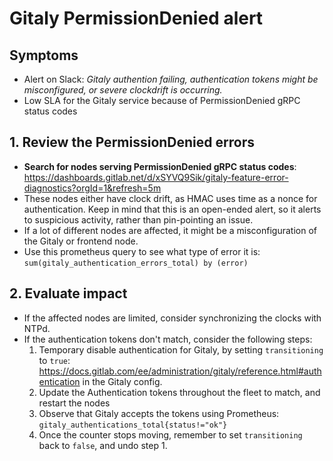 # Gitaly PermissionDenied alert

## Symptoms

* Alert on Slack: _Gitaly authention failing, authentication tokens might be misconfigured, or severe clockdrift is occurring._
* Low SLA for the Gitaly service because of PermissionDenied gRPC status codes

## 1. Review the PermissionDenied errors

- **Search for nodes serving PermissionDenied gRPC status codes**: https://dashboards.gitlab.net/d/xSYVQ9Sik/gitaly-feature-error-diagnostics?orgId=1&refresh=5m
- These nodes either have clock drift, as HMAC uses time as a nonce for authentication. Keep in mind that this is an open-ended alert, so it alerts to suspicious activity, rather than pin-pointing an issue.
- If a lot of different nodes are affected, it might be a misconfiguration of the Gitaly or frontend node.
- Use this prometheus query to see what type of error it is: `sum(gitaly_authentication_errors_total) by (error)`

## 2. Evaluate impact

- If the affected nodes are limited, consider synchronizing the clocks with NTPd.
- If the authentication tokens don't match, consider the following steps:
  1. Temporary disable authentication for Gitaly, by setting `transitioning` to `true`: https://docs.gitlab.com/ee/administration/gitaly/reference.html#authentication in the Gitaly config.
  2. Update the Authentication tokens throughout the fleet to match, and restart the nodes
  3. Observe that Gitaly accepts the tokens using Prometheus: `gitaly_authentications_total{status!="ok"}`
  4. Once the counter stops moving, remember to set `transitioning` back to `false`, and undo step 1.